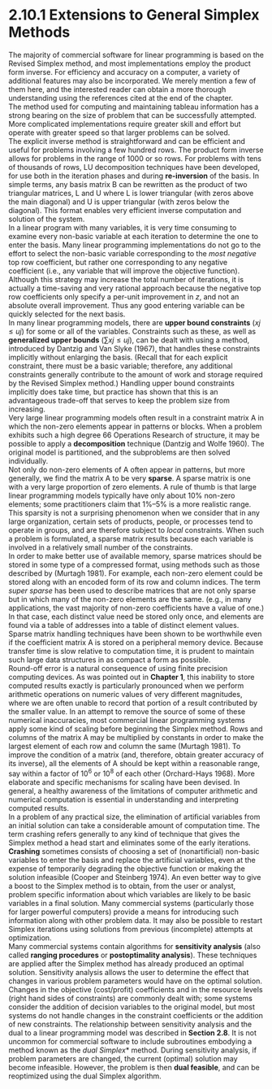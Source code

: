 # 2.10.1 Extensions to General Simplex Methods

The majority of commercial software for linear programming is based on the Revised Simplex method, and most implementations employ the product form inverse. For efficiency and accuracy on a computer, a variety of additional features may also be incorporated. We merely mention a few of them here, and the interested reader can obtain a more thorough understanding using the references cited at the end of the chapter. <br>
The method used for computing and maintaining tableau information has a strong bearing on the size of problem that can be successfully attempted. More complicated implementations require greater skill and effort but operate with greater speed so that larger problems can be solved. <br>
The explicit inverse method is straightforward and can be efficient and useful for problems involving a few hundred rows. The product form inverse allows for problems in the range of 1000 or so rows. For problems with tens of thousands of rows, LU decomposition techniques have been developed, for use both in the iteration phases and during **re-inversion** of the basis. In simple terms, any basis matrix B can be rewritten as the product of two triangular matrices, L and U where L is lower triangular (with zeros above the main diagonal) and U is upper triangular (with zeros below the diagonal). This format enables very efficient inverse computation and solution of the system. <br>
In a linear program with many variables, it is very time consuming to examine every non-basic variable at each iteration to determine the one to enter the basis. Many linear programming implementations do not go to the effort to select the non-basic variable corresponding to the *most negative* top row coefficient, but rather one corresponding to any negative coefficient (i.e., any variable that will improve the objective function). Although this strategy may increase the total number of iterations, it is actually a time-saving and very rational approach because the negative top row coefficients only specify a per-unit improvement in $z$, and not an absolute overall improvement. Thus any good entering variable can be quickly selected for the next basis. <br> 
In many linear programming models, there are **upper bound constraints** ($xj ≤ uj$) for some or all of the variables. Constraints such as these, as well as **generalized upper bounds** ($∑xj ≤ uj$), can be dealt with using a method, introduced by Dantzig and Van Slyke (1967), that handles these constraints implicitly without enlarging the basis. (Recall that for each explicit constraint, there must be a basic variable; therefore, any additional constraints generally contribute to the amount of work and storage required by the Revised Simplex method.) Handling upper bound constraints implicitly does take time, but practice has shown that this is an advantageous trade-off that serves to keep the problem size from increasing. <br>
Very large linear programming models often result in a constraint matrix A in which the non-zero elements appear in patterns or blocks. When a problem exhibits such a high degree 66 Operations Research of structure, it may be possible to apply a **decomposition** technique (Dantzig and Wolfe 1960). The original model is partitioned, and the subproblems are then solved individually. <br>
Not only do non-zero elements of A often appear in patterns, but more generally, we find the matrix A to be very **sparse**. A sparse matrix is one with a very large proportion of zero elements. A rule of thumb is that large linear programming models typically have only about 10% non-zero elements; some practitioners claim that 1%–5% is a more realistic range. This sparsity is not a surprising phenomenon when we consider that in any large organization, certain sets of products, people, or processes tend to operate in groups, and are therefore subject to *local* constraints. When such a problem is formulated, a sparse matrix results because each variable is involved in a relatively small number of the constraints. <br> 
In order to make better use of available memory, sparse matrices should be stored in some type of a compressed format, using methods such as those described by (Murtagh 1981). For example, each non-zero element could be stored along with an encoded form of its row and column indices. The term *super sparse* has been used to describe matrices that are not only sparse but in which many of the non-zero elements are the same. (e.g., in many applications, the vast majority of non-zero coefficients have a value of one.) In that case, each distinct value need be stored only once, and elements are found via a table of addresses into a table of distinct element values. Sparse matrix handling techniques have been shown to be worthwhile even if the coefficient matrix A is stored on a peripheral memory device. Because transfer time is slow relative to computation time, it is prudent to maintain such large data structures in as compact a form as possible. <br>
Round-off error is a natural consequence of using finite precision computing devices. As was pointed out in **Chapter 1**, this inability to store computed results exactly is particularly pronounced when we perform arithmetic operations on numeric values of very different magnitudes, where we are often unable to record that portion of a result contributed by the smaller value. In an attempt to remove the source of some of these numerical inaccuracies, most commercial linear programming systems apply some kind of scaling before beginning the Simplex method. Rows and columns of the matrix A may be multiplied by constants in order to make the largest element of each row and column the same (Murtagh 1981). To improve the condition of a matrix (and, therefore, obtain greater accuracy of its inverse), all the elements of A should be kept within a reasonable range, say within a factor of $10^6$ or $10^8$ of each other (Orchard-Hays 1968). More elaborate and specific mechanisms for scaling have been devised. In general, a healthy awareness of the limitations of computer arithmetic and numerical computation is essential in understanding and interpreting computed results. <br> 
In a problem of any practical size, the elimination of artificial variables from an initial solution can take a considerable amount of computation time. The term crashing refers generally to any kind of technique that gives the Simplex method a head start and eliminates some of the early iterations. **Crashing** sometimes consists of choosing a set of (nonartificial) non-basic variables to enter the basis and replace the artificial variables, even at the expense of temporarily degrading the objective function or making the solution infeasible (Cooper and Steinberg 1974). An even better way to give a boost to the Simplex method is to obtain, from the user or analyst, problem specific information about which variables are likely to be basic variables in a final solution. Many commercial systems (particularly those for larger powerful computers) provide a means for introducing such information along with other problem data. It may also be possible to restart Simplex iterations using solutions from previous (incomplete) attempts at optimization. <br> 
Many commercial systems contain algorithms for **sensitivity analysis** (also called **ranging procedures** or **postoptimality analysis**). These techniques are applied after the Simplex method has already produced an optimal solution. Sensitivity analysis allows the user to determine the effect that changes in various problem parameters would have on the optimal solution. Changes in the objective (cost/profit) coefficients and in the resource levels (right hand sides of constraints) are commonly dealt with; some systems consider the addition of decision variables to the original model, but most systems do not handle changes in the constraint coefficients or the addition of new constraints.
The relationship between sensitivity analysis and the dual to a linear programming model was described in **Section 2.8**. It is not uncommon for commercial software to include subroutines embodying a method known as the *dual Simplex** method. During sensitivity analysis, if problem parameters are changed, the current (optimal) solution may become infeasible. However, the problem is then **dual feasible**, and can be reoptimized using the dual Simplex algorithm.